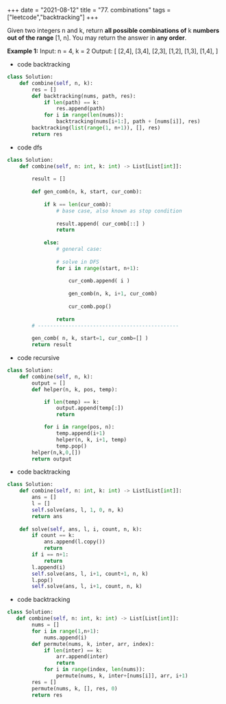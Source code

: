 
+++
date = "2021-08-12"
title = "77. combinations"
tags = ["leetcode","backtracking"]
+++

Given two integers n and k, return __all possible combinations of__ k __numbers out of the range__ [1, n].
You may return the answer in **any order**.
 
**Example 1:**
Input: n = 4, k = 2 Output: [ [2,4], [3,4], [2,3], [1,2], [1,3], [1,4], ]



- code backtracking
```py
class Solution:
    def combine(self, n, k):
        res = []
        def backtracking(nums, path, res):
            if len(path) == k:
                res.append(path)
            for i in range(len(nums)):
                backtracking(nums[i+1:], path + [nums[i]], res)
        backtracking(list(range(1, n+1)), [], res)
        return res

```
- code dfs
```py
class Solution:
    def combine(self, n: int, k: int) -> List[List[int]]:
        
        result = []
        
        def gen_comb(n, k, start, cur_comb):
            
            if k == len(cur_comb):
                # base case, also known as stop condition        
                
                result.append( cur_comb[::] )
                return
            
            else:
                # general case:
                
                # solve in DFS
                for i in range(start, n+1):
                    
                    cur_comb.append( i )
                    
                    gen_comb(n, k, i+1, cur_comb)
                    
                    cur_comb.pop()
                
                return
        # ----------------------------------------------
        
        gen_comb( n, k, start=1, cur_comb=[] )
        return result

```
- code recursive
```py
class Solution:
    def combine(self, n, k):
        output = []
        def helper(n, k, pos, temp):

            if len(temp) == k:
                output.append(temp[:])
                return

            for i in range(pos, n):
                temp.append(i+1)
                helper(n, k, i+1, temp)
                temp.pop()
        helper(n,k,0,[])
        return output

```
- code backtracking
```py
class Solution:
    def combine(self, n: int, k: int) -> List[List[int]]:
        ans = []
        l = []
        self.solve(ans, l, 1, 0, n, k)
        return ans
        
    def solve(self, ans, l, i, count, n, k):
        if count == k:
            ans.append(l.copy())
            return
        if i == n+1:
            return
        l.append(i)
        self.solve(ans, l, i+1, count+1, n, k)
        l.pop()
        self.solve(ans, l, i+1, count, n, k)
```
- code backtracking
```py
class Solution:
   def combine(self, n: int, k: int) -> List[List[int]]:
        nums = []
        for i in range(1,n+1): 
            nums.append(i)
        def permute(nums, k, inter, arr, index): 
            if len(inter) == k: 
                arr.append(inter)
                return
            for i in range(index, len(nums)):
                permute(nums, k, inter+[nums[i]], arr, i+1)
        res = []
        permute(nums, k, [], res, 0)
        return res
```
